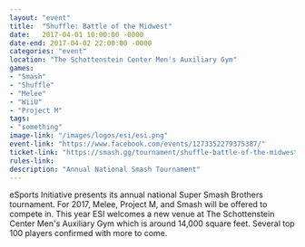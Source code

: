 ```yaml
---
layout: "event"
title:  "Shuffle: Battle of the Midwest"
date:   2017-04-01 10:00:00 -0000
date-end: 2017-04-02 22:00:00 -0000
categories: "event"
location: "The Schottenstein Center Men's Auxiliary Gym"
games:
- "Smash"
- "Shuffle"
- "Melee"
- "WiiU"
- "Project M"
tags:
- "something"
image-link: "/images/logos/esi/esi.png"
event-link: "https://www.facebook.com/events/1273352279375387/"
ticket-link: "https://smash.gg/tournament/shuffle-battle-of-the-midwest"
rules-link: 
description: "Annual National Smash Tournament"
---
```


eSports Initiative presents its annual national Super Smash Brothers tournament.  For 2017, Melee, Project M, and Smash will be offered to compete in.  This year ESI welcomes a new venue at The Schottenstein Center Men's Auxiliary Gym which is around 14,000 square feet.  Several top 100 players confirmed with more to come.  